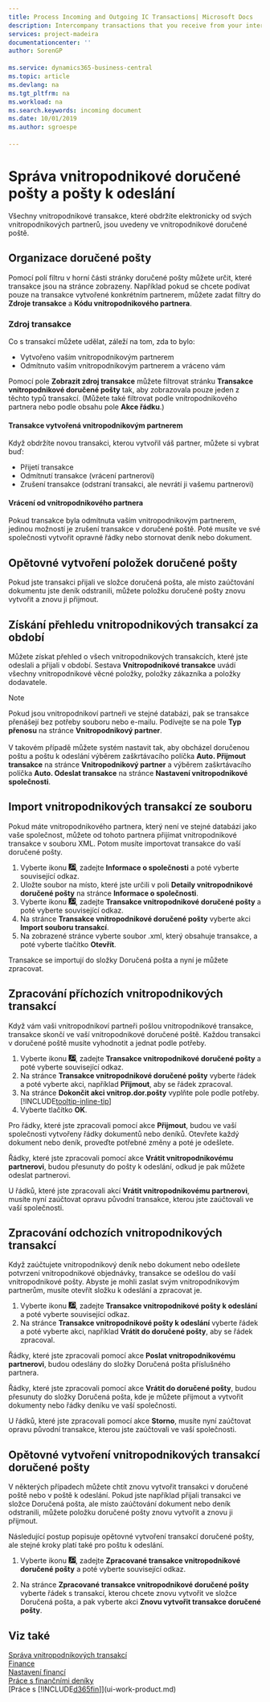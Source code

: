 ```yaml
---
title: Process Incoming and Outgoing IC Transactions| Microsoft Docs
description: Intercompany transactions that you receive from your intercompany partners are listed in the intercompany inbox where you process them manually or automatically.
services: project-madeira
documentationcenter: ''
author: SorenGP

ms.service: dynamics365-business-central
ms.topic: article
ms.devlang: na
ms.tgt_pltfrm: na
ms.workload: na
ms.search.keywords: incoming document
ms.date: 10/01/2019
ms.author: sgroespe

---
```

# Správa vnitropodnikové doručené pošty a pošty k odeslání
Všechny vnitropodnikové transakce, které obdržíte elektronicky od svých vnitropodnikových partnerů, jsou uvedeny ve vnitropodnikové doručené poště.

## Organizace doručené pošty
Pomocí polí filtru v horní části stránky doručené pošty můžete určit, které transakce jsou na stránce zobrazeny. Například pokud se chcete podívat pouze na transakce vytvořené konkrétním partnerem, můžete zadat filtry do **Zdroje transakce** a **Kódu vnitropodnikového partnera**.

### Zdroj transakce
Co s transakcí můžete udělat, záleží na tom, zda to bylo:

- Vytvořeno vaším vnitropodnikovým partnerem
- Odmítnuto vaším vnitropodnikovým partnerem a vráceno vám

Pomocí pole **Zobrazit zdroj transakce** můžete filtrovat stránku **Transakce vnitropodnikové doručené pošty** tak, aby zobrazovala pouze jeden z těchto typů transakcí. (Můžete také filtrovat podle vnitropodnikového partnera nebo podle obsahu pole **Akce řádku**.)

#### Transakce vytvořená vnitropodnikovým partnerem
Když obdržíte novou transakci, kterou vytvořil váš partner, můžete si vybrat buď:

- Přijetí transakce
- Odmítnutí transakce (vrácení partnerovi)
- Zrušení transakce (odstraní transakci, ale nevrátí ji vašemu partnerovi)

#### Vrácení od vnitropodnikového partnera
Pokud transakce byla odmítnuta vaším vnitropodnikovým partnerem, jedinou možností je zrušení transakce v doručené poště. Poté musíte ve své společnosti vytvořit opravné řádky nebo stornovat deník nebo dokument.

## Opětovné vytvoření položek doručené pošty
Pokud jste transakci přijali ve složce doručená pošta, ale místo zaúčtování dokumentu jste deník odstranili, můžete položku doručené pošty znovu vytvořit a znovu ji přijmout.

## Získání přehledu vnitropodnikových transakcí za období
Můžete získat přehled o všech vnitropodnikových transakcích, které jste odeslali a přijali v období. Sestava **Vnitropodnikové transakce** uvádí všechny vnitropodnikové věcné položky, položky zákazníka a položky dodavatele.

> [!NOTE]
> Pokud jsou vnitropodnikoví partneři ve stejné databázi, pak se transakce přenášejí bez potřeby souboru nebo e-mailu. Podívejte se na pole **Typ přenosu** na stránce **Vnitropodnikový partner**. <br /><br />
V takovém případě můžete systém nastavit tak, aby obcházel doručenou poštu a poštu k odeslání výběrem zaškrtávacího políčka **Auto.  Přijmout transakce** na stránce **Vnitropodnikový partner** a výběrem zaškrtávacího políčka **Auto.  Odeslat transakce** na stránce **Nastavení vnitropodnikové společnosti**.

## Import vnitropodnikových transakcí ze souboru
Pokud máte vnitropodnikového partnera, který není ve stejné databázi jako vaše společnost, můžete od tohoto partnera přijímat vnitropodnikové transakce v souboru XML. Potom musíte importovat transakce do vaší doručené pošty.

1. Vyberte ikonu ![Žárovky, která otevře funkci Řekněte mi](media/ui-search/search_small.png "Řekněte mi, co chcete dělat"), zadejte **Informace o společnosti** a poté vyberte související odkaz.
2. Uložte soubor na místo, které jste určili v poli **Detaily vnitropodnikové doručené pošty** na stránce **Informace o společnosti**.
3. Vyberte ikonu ![Žárovky, která otevře funkci Řekněte mi](media/ui-search/search_small.png "Řekněte mi, co chcete dělat"), zadejte **Transakce vnitropodnikové doručené pošty** a poté vyberte související odkaz.
4. Na stránce **Transakce vnitropodnikové doručené pošty** vyberte akci **Import souboru transakcí**.
5. Na zobrazené stránce vyberte soubor .xml, který obsahuje transakce, a poté vyberte tlačítko **Otevřít**.

Transakce se importují do složky Doručená pošta a nyní je můžete zpracovat.

## Zpracování příchozích vnitropodnikových transakcí
Když vám vaši vnitropodnikoví partneři pošlou vnitropodnikové transakce, transakce skončí ve vaší vnitropodnikové doručené poště. Každou transakci v doručené poště musíte vyhodnotit a jednat podle potřeby.

1. Vyberte ikonu ![Žárovky, která otevře funkci Řekněte mi](media/ui-search/search_small.png "Řekněte mi, co chcete dělat"), zadejte **Transakce vnitropodnikové doručené pošty** a poté vyberte související odkaz.
2. Na stránce **Transakce vnitropodnikové doručené pošty** vyberte řádek a poté vyberte akci, například **Přijmout**, aby se řádek zpracoval.
3. Na stránce **Dokončit akci vnitrop.dor.pošty** vyplňte pole podle potřeby. [!INCLUDE[tooltip-inline-tip](includes/tooltip-inline-tip_md.md)]
4. Vyberte tlačítko **OK**.

Pro řádky, které jste zpracovali pomocí akce **Přijmout**, budou ve vaší společnosti vytvořeny řádky dokumentů nebo deníků. Otevřete každý dokument nebo deník, proveďte potřebné změny a poté je odešlete.

Řádky, které jste zpracovali pomocí akce **Vrátit vnitropodnikovému partnerovi**, budou přesunuty do pošty k odeslání, odkud je pak můžete odeslat partnerovi.

U řádků, které jste zpracovali akcí **Vrátit vnitropodnikovému partnerovi**, musíte nyní zaúčtovat opravu původní transakce, kterou jste zaúčtovali ve vaší společnosti.

## Zpracování odchozích vnitropodnikových transakcí
Když zaúčtujete vnitropodnikový deník nebo dokument nebo odešlete potvrzení vnitropodnikové objednávky, transakce se odešlou do vaší vnitropodnikové pošty. Abyste je mohli zaslat svým vnitropodnikovým partnerům, musíte otevřít složku k odeslání a zpracovat je.

1. Vyberte ikonu ![Žárovky, která otevře funkci Řekněte mi](media/ui-search/search_small.png "Řekněte mi, co chcete dělat"), zadejte **Transakce vnitropodnikové pošty k odeslání** a poté vyberte související odkaz.
2. Na stránce **Transakce vnitropodnikové pošty k odeslání** vyberte řádek a poté vyberte akci, například **Vrátit do doručené pošty**, aby se řádek zpracoval.

Řádky, které jste zpracovali pomocí akce **Poslat vnitropodnikovému partnerovi**, budou odeslány do složky Doručená pošta příslušného partnera.

Řádky, které jste zpracovali pomocí akce **Vrátit do doručené pošty**, budou přesunuty do složky Doručená pošta, kde je můžete přijmout a vytvořit dokumenty nebo řádky deníku ve vaší společnosti.

U řádků, které jste zpracovali pomocí akce **Storno**, musíte nyní zaúčtovat opravu původní transakce, kterou jste zaúčtovali ve vaší společnosti.

## Opětovné vytvoření vnitropodnikových transakcí doručené pošty
V některých případech můžete chtít znovu vytvořit transakci v doručené poště nebo v poště k odeslání. Pokud jste například přijali transakci ve složce Doručená pošta, ale místo zaúčtování dokument nebo deník odstranili, můžete položku doručené pošty znovu vytvořit a znovu ji přijmout.

Následující postup popisuje opětovné vytvoření transakcí doručené pošty, ale stejné kroky platí také pro poštu k odeslání.

1. Vyberte ikonu ![Žárovky, která otevře funkci Řekněte mi](media/ui-search/search_small.png "Řekněte mi, co chcete dělat"), zadejte **Zpracované transakce vnitropodnikové doručené pošty** a poté vyberte související odkaz.

2. Na stránce **Zpracované transakce vnitropodnikové doručené pošty** vyberte řádek s transakcí, kterou chcete znovu vytvořit ve složce Doručená pošta, a pak vyberte akci **Znovu vytvořit transakce doručené pošty**.

## Viz také
[Správa vnitropodnikových transakcí](intercompany-manage.md)  
[Finance](finance.md)  
[Nastavení financí](finance-setup-finance.md)  
[Práce s finančními deníky](ui-work-general-journals.md)  
[Práce s [!INCLUDE[d365fin](includes/d365fin_md.md)]](ui-work-product.md)
